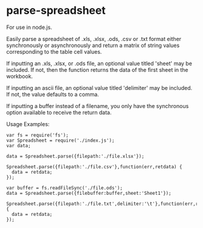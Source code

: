 parse-spreadsheet
=================

For use in node.js.

Easily parse a spreadsheet of .xls, .xlsx, .ods, .csv or .txt format either synchronously or asynchronously and return a matrix of string values corresponding to the table cell values.

If inputting an .xls, .xlsx, or .ods file, an optional value titled 'sheet' may be included.  If not, then the function returns the data of the first sheet in the workbook.

If inputting an ascii file, an optional value titled 'delimiter' may be included.  If not, the value defaults to a comma.

If inputting a buffer instead of a filename, you only have the synchronous option available to receive the return data.

Usage Examples:

```
var fs = require('fs');
var Spreadsheet = require('./index.js');
var data;

data = Spreadsheet.parse({filepath:'./file.xlsx'});

Spreadsheet.parse({filepath:'./file.csv'},function(err,retdata) {
  data = retdata;
});

var buffer = fs.readFileSync('./file.ods');
data = Spreadsheet.parse({filebuffer:buffer,sheet:'Sheet1'});

Spreadsheet.parse({filepath:'./file.txt',delimiter:'\t'},function(err,retdata) {
  data = retdata;
});
```